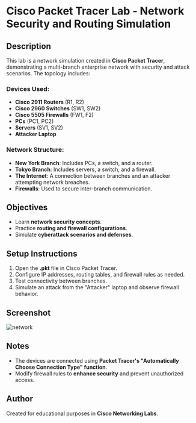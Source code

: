 
# Cisco Packet Tracer Lab - Network Security and Routing Simulation

## Description
This lab is a network simulation created in **Cisco Packet Tracer**, demonstrating a multi-branch enterprise network with security and attack scenarios. The topology includes:

### Devices Used:
- **Cisco 2911 Routers** (R1, R2)
- **Cisco 2960 Switches** (SW1, SW2)
- **Cisco 5505 Firewalls** (FW1, F2)
- **PCs** (PC1, PC2)
- **Servers** (SV1, SV2)
- **Attacker Laptop**

### Network Structure:
- **New York Branch**: Includes PCs, a switch, and a router.
- **Tokyo Branch**: Includes servers, a switch, and a firewall.
- **The Internet**: A connection between branches and an attacker attempting network breaches.
- **Firewalls**: Used to secure inter-branch communication.

## Objectives
- Learn **network security concepts**.
- Practice **routing and firewall configurations**.
- Simulate **cyberattack scenarios and defenses**.

## Setup Instructions
1. Open the **.pkt** file in Cisco Packet Tracer.
2. Configure IP addresses, routing tables, and firewall rules as needed.
3. Test connectivity between branches.
4. Simulate an attack from the "Attacker" laptop and observe firewall behavior.

## Screenshot
![network](https://github.com/user-attachments/assets/e29d8236-5cb0-474e-99b9-c65afd8dfe3e)

## Notes
- The devices are connected using **Packet Tracer's "Automatically Choose Connection Type" function**.
- Modify firewall rules to **enhance security** and prevent unauthorized access.

## Author
Created for educational purposes in **Cisco Networking Labs**.
